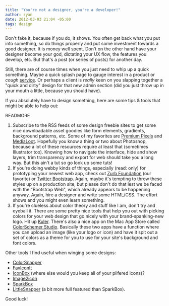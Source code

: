 ```yaml
---
title: "You're not a designer, you're a developer!"
author: ryan
date: 2012-03-03 21:04 -05:00
tags: design
---
```


Don't fake it, because if you do, it shows. You often get back what you put into something, so do things properly and put some investment towards a good designer. It is money well spent. Don't on the other hand have your designer become your god, dictating your UX flow, the features you develop, etc. But that's a post (or series of posts) for another day.

Still, there are of course times when you just need to whip up a quick something. Maybe a quick splash page to gauge interest in a product or *cough* [service](http://www.soothsayerapp.com). Or perhaps a client is *really* keen on you slapping together a "quick and dirty" design for that new admin section (did you just throw up in your mouth a little, because you should have).

If you absolutely have to design something, here are some tips & tools that might be able to help out:

READMORE

1. Subscribe to the RSS feeds of some design freebie sites to get some nice downloadable asset goodies like form elements, gradients, background patterns, etc. Some of my favorites are [Premium Pixels](http://www.premiumpixels.com) and [MediaLoot](http://www.medialoot.com). Hopefully you know a thing or two about Photoshop, because a lot of these resources require at least that (sometimes Illustrator too). Knowing how to navigate the interface, hide and show layers, trim transparency and export for web should take you a long way. But this ain't a tut so go look up some tuts!
2. If you're doing webby kinds of things, especially (read: only) for prototyping your newest web app, check out [Zurb Foundation](http://foundation.zurb.com/) (our favorite) or [Twitter Bootstrap](http://twitter.github.com/bootstrap/). Again, maybe it's tempting to throw these styles up on a production site, but please don't do that lest we be faced with the "Bootstrap Web", which already appears to be happening anyway. Again, hire a designer and write some HTML/CSS. The effort shows and you might even learn something.
3. If you're clueless about color theory and stuff like I am, don't try and eyeball it. There are some pretty nice tools that help you out with picking colors for your web design that go nicely with your brand-spanking-new logo. Hit up [Kuler](http://kuler.adobe.com/). There's also a nice app on the Mac App Store called [ColorSchemer Studio](http://itunes.apple.com/us/app/colorschemer-studio/id417896628?mt=12). Basically these two apps have a function where you can upload an image (like your logo or icon) and have it spit out a set of colors as a theme for you to use for your site's background and font colors.

Other tools I find useful when winging some designs:

- [ColorSnapper](http://itunes.apple.com/us/app/colorsnapper/id418176775?mt=12)
- [FavIconIt](http://itunes.apple.com/us/app/faviconit/id436681083?mt=12)
- [IconBox](http://itunes.apple.com/us/app/iconbox/id485661828?mt=12) (where else would you keep all of your pilfered icons)?
- [Image2icon](http://itunes.apple.com/us/app/image2icon/id403202957?mt=12)
- [SparkBox](http://itunes.apple.com/us/app/sparkbox/id488652149?mt=12)
- [LittleSnapper](http://itunes.apple.com/us/app/littlesnapper/id403489261?mt=12) (a bit more full featured than SparkBox).

Good luck!
